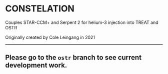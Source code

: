 # CONSTELATION
Couples STAR-CCM+ and Serpent 2 for helium-3 injection into TREAT and OSTR


Originally created by Cole Leingang in 2021


---
Please go to the `ostr` branch to see current development work.
---
